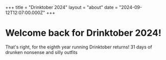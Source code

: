 +++
title = "Drinktober 2024"
layout = "about"
date = "2024-09-12T12:07:00.000Z"
+++

# Welcome back for Drinktober 2024!

That's right, for the eighth year running Drinktober returns! 31 days of drunken nonsense and silly outfits
